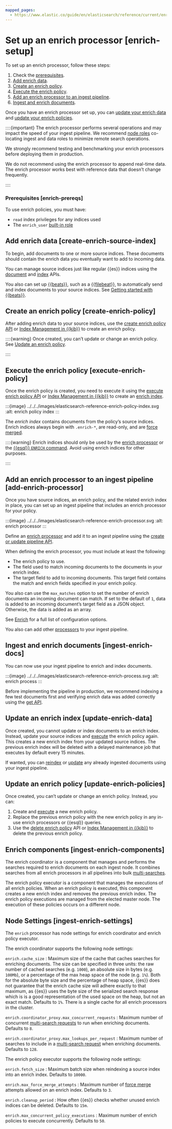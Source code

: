 ```yaml
---
mapped_pages:
  - https://www.elastic.co/guide/en/elasticsearch/reference/current/enrich-setup.html
---
```


# Set up an enrich processor [enrich-setup]

To set up an enrich processor, follow these steps:

1. Check the [prerequisites](#enrich-prereqs).
2. [Add enrich data](#create-enrich-source-index).
3. [Create an enrich policy](#create-enrich-policy).
4. [Execute the enrich policy](#execute-enrich-policy).
5. [Add an enrich processor to an ingest pipeline](#add-enrich-processor).
6. [Ingest and enrich documents](#ingest-enrich-docs).

Once you have an enrich processor set up, you can [update your enrich data](#update-enrich-data) and [update your enrich policies](#update-enrich-policies).

::::{important}
The enrich processor performs several operations and may impact the speed of your ingest pipeline. We recommend [node roles](https://www.elastic.co/guide/en/elasticsearch/reference/current/modules-node.html) co-locating ingest and data roles to minimize remote search operations.

We strongly recommend testing and benchmarking your enrich processors before deploying them in production.

We do not recommend using the enrich processor to append real-time data. The enrich processor works best with reference data that doesn’t change frequently.

::::



### Prerequisites [enrich-prereqs]

To use enrich policies, you must have:

* `read` index privileges for any indices used
* The `enrich_user` [built-in role](../../../deploy-manage/users-roles/cluster-or-deployment-auth/built-in-roles.md)

## Add enrich data [create-enrich-source-index]

To begin, add documents to one or more source indices. These documents should contain the enrich data you eventually want to add to incoming data.

You can manage source indices just like regular {{es}} indices using the [document](https://www.elastic.co/docs/api/doc/elasticsearch/group/endpoint-document) and [index](https://www.elastic.co/docs/api/doc/elasticsearch/group/endpoint-indices) APIs.

You also can set up [{{beats}}](https://www.elastic.co/guide/en/beats/libbeat/current/getting-started.html), such as a [{{filebeat}}](https://www.elastic.co/guide/en/beats/filebeat/current/filebeat-installation-configuration.html), to automatically send and index documents to your source indices. See [Getting started with {{beats}}](https://www.elastic.co/guide/en/beats/libbeat/current/getting-started.html).


## Create an enrich policy [create-enrich-policy]

After adding enrich data to your source indices, use the [create enrich policy API](https://www.elastic.co/docs/api/doc/elasticsearch/operation/operation-enrich-put-policy) or [Index Management in {{kib}}](../../lifecycle/index-lifecycle-management/index-management-in-kibana.md#manage-enrich-policies) to create an enrich policy.

::::{warning}
Once created, you can’t update or change an enrich policy. See [Update an enrich policy](#update-enrich-policies).

::::



## Execute the enrich policy [execute-enrich-policy]

Once the enrich policy is created, you need to execute it using the [execute enrich policy API](https://www.elastic.co/docs/api/doc/elasticsearch/operation/operation-enrich-execute-policy) or [Index Management in {{kib}}](../../lifecycle/index-lifecycle-management/index-management-in-kibana.md#manage-enrich-policies) to create an [enrich index](data-enrichment.md#enrich-index).

:::{image} ../../../images/elasticsearch-reference-enrich-policy-index.svg
:alt: enrich policy index
:::

The *enrich index* contains documents from the policy’s source indices. Enrich indices always begin with `.enrich-*`, are read-only, and are [force merged](https://www.elastic.co/docs/api/doc/elasticsearch/operation/operation-indices-forcemerge).

::::{warning}
Enrich indices should only be used by the [enrich processor](https://www.elastic.co/guide/en/elasticsearch/reference/current/enrich-processor.html) or the [{{esql}} `ENRICH` command](https://www.elastic.co/guide/en/elasticsearch/reference/current/esql-commands.html#esql-enrich). Avoid using enrich indices for other purposes.

::::



## Add an enrich processor to an ingest pipeline [add-enrich-processor]

Once you have source indices, an enrich policy, and the related enrich index in place, you can set up an ingest pipeline that includes an enrich processor for your policy.

:::{image} ../../../images/elasticsearch-reference-enrich-processor.svg
:alt: enrich processor
:::

Define an [enrich processor](https://www.elastic.co/guide/en/elasticsearch/reference/current/enrich-processor.html) and add it to an ingest pipeline using the [create or update pipeline API](https://www.elastic.co/docs/api/doc/elasticsearch/operation/operation-ingest-put-pipeline).

When defining the enrich processor, you must include at least the following:

* The enrich policy to use.
* The field used to match incoming documents to the documents in your enrich index.
* The target field to add to incoming documents. This target field contains the match and enrich fields specified in your enrich policy.

You also can use the `max_matches` option to set the number of enrich documents an incoming document can match. If set to the default of `1`, data is added to an incoming document’s target field as a JSON object. Otherwise, the data is added as an array.

See [Enrich](https://www.elastic.co/guide/en/elasticsearch/reference/current/enrich-processor.html) for a full list of configuration options.

You also can add other [processors](https://www.elastic.co/guide/en/elasticsearch/reference/current/processors.html) to your ingest pipeline.


## Ingest and enrich documents [ingest-enrich-docs]

You can now use your ingest pipeline to enrich and index documents.

:::{image} ../../../images/elasticsearch-reference-enrich-process.svg
:alt: enrich process
:::

Before implementing the pipeline in production, we recommend indexing a few test documents first and verifying enrich data was added correctly using the [get API](https://www.elastic.co/docs/api/doc/elasticsearch/operation/operation-get).


## Update an enrich index [update-enrich-data]

Once created, you cannot update or index documents to an enrich index. Instead, update your source indices and [execute](https://www.elastic.co/docs/api/doc/elasticsearch/operation/operation-enrich-execute-policy) the enrich policy again. This creates a new enrich index from your updated source indices. The previous enrich index will be deleted with a delayed maintenance job that executes by default every 15 minutes.

If wanted, you can [reindex](https://www.elastic.co/docs/api/doc/elasticsearch/operation/operation-reindex) or [update](https://www.elastic.co/docs/api/doc/elasticsearch/operation/operation-update-by-query) any already ingested documents using your ingest pipeline.


## Update an enrich policy [update-enrich-policies]

Once created, you can’t update or change an enrich policy. Instead, you can:

1. Create and [execute](https://www.elastic.co/docs/api/doc/elasticsearch/operation/operation-enrich-execute-policy) a new enrich policy.
2. Replace the previous enrich policy with the new enrich policy in any in-use enrich processors or {{esql}} queries.
3. Use the [delete enrich policy](https://www.elastic.co/docs/api/doc/elasticsearch/operation/operation-enrich-delete-policy) API or [Index Management in {{kib}}](../../lifecycle/index-lifecycle-management/index-management-in-kibana.md#manage-enrich-policies) to delete the previous enrich policy.


## Enrich components [ingest-enrich-components]

The enrich coordinator is a component that manages and performs the searches required to enrich documents on each ingest node. It combines searches from all enrich processors in all pipelines into bulk [multi-searches](https://www.elastic.co/docs/api/doc/elasticsearch/operation/operation-msearch).

The enrich policy executor is a component that manages the executions of all enrich policies. When an enrich policy is executed, this component creates a new enrich index and removes the previous enrich index. The enrich policy executions are managed from the elected master node. The execution of these policies occurs on a different node.


## Node Settings [ingest-enrich-settings]

The `enrich` processor has node settings for enrich coordinator and enrich policy executor.

The enrich coordinator supports the following node settings:

`enrich.cache_size`
:   Maximum size of the cache that caches searches for enriching documents. The size can be specified in three units: the raw number of cached searches (e.g. `1000`), an absolute size in bytes (e.g. `100Mb`), or a percentage of the max heap space of the node (e.g. `1%`). Both for the absolute byte size and the percentage of heap space, {{es}} does not guarantee that the enrich cache size will adhere exactly to that maximum, as {{es}} uses the byte size of the serialized search response which is is a good representation of the used space on the heap, but not an exact match. Defaults to `1%`. There is a single cache for all enrich processors in the cluster.

`enrich.coordinator_proxy.max_concurrent_requests`
:   Maximum number of concurrent [multi-search requests](https://www.elastic.co/docs/api/doc/elasticsearch/operation/operation-msearch) to run when enriching documents. Defaults to `8`.

`enrich.coordinator_proxy.max_lookups_per_request`
:   Maximum number of searches to include in a [multi-search request](https://www.elastic.co/docs/api/doc/elasticsearch/operation/operation-msearch) when enriching documents. Defaults to `128`.

The enrich policy executor supports the following node settings:

`enrich.fetch_size`
:   Maximum batch size when reindexing a source index into an enrich index. Defaults to `10000`.

`enrich.max_force_merge_attempts`
:   Maximum number of [force merge](https://www.elastic.co/docs/api/doc/elasticsearch/operation/operation-indices-forcemerge) attempts allowed on an enrich index. Defaults to `3`.

`enrich.cleanup_period`
:   How often {{es}} checks whether unused enrich indices can be deleted. Defaults to `15m`.

`enrich.max_concurrent_policy_executions`
:   Maximum number of enrich policies to execute concurrently. Defaults to `50`.


